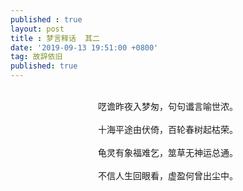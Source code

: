 ```yaml
---
published : true 
layout: post
title : 梦言释话  其二
date: '2019-09-13 19:51:00 +0800'
tag: 故辞依旧
published: true
---
```


<br>
<div style="text-align:center;">
呓谵昨夜入梦匆，句句谶言喻世浓。
  <br>
<br>
十海平途由伏倚，百轮春树起枯荣。<br>
<br>
龟灵有象福难乞，筮草无神运总通。<br>
<br>
不信人生回眼看，虚盈何曾出尘中。
  </div>
